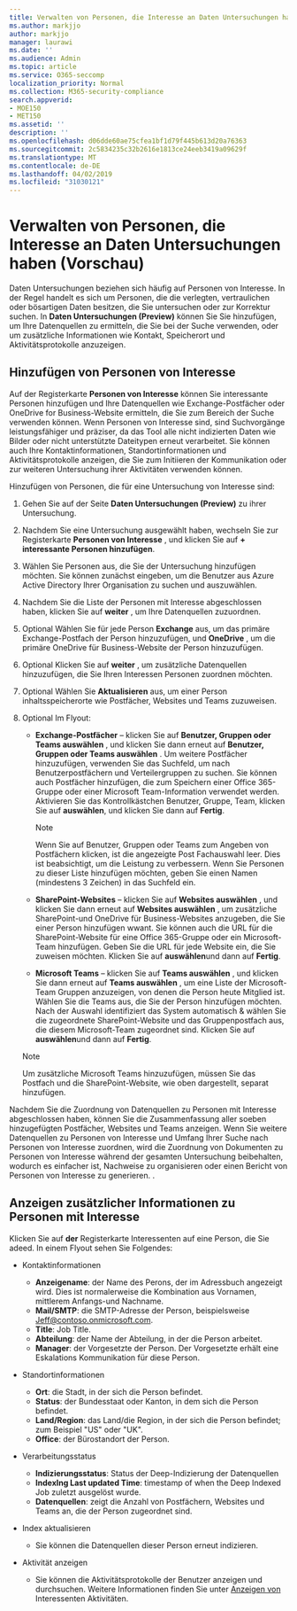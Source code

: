 ```yaml
---
title: Verwalten von Personen, die Interesse an Daten Untersuchungen haben (Vorschau)
ms.author: markjjo
author: markjjo
manager: laurawi
ms.date: ''
ms.audience: Admin
ms.topic: article
ms.service: O365-seccomp
localization_priority: Normal
ms.collection: M365-security-compliance
search.appverid:
- MOE150
- MET150
ms.assetid: ''
description: ''
ms.openlocfilehash: d06dde60ae75cfea1bf1d79f445b613d20a76363
ms.sourcegitcommit: 2c5834235c32b2616e1813ce24eeb3419a09629f
ms.translationtype: MT
ms.contentlocale: de-DE
ms.lasthandoff: 04/02/2019
ms.locfileid: "31030121"
---
```

# <a name="manage-people-of-interest-in-data-investigations-preview"></a>Verwalten von Personen, die Interesse an Daten Untersuchungen haben (Vorschau)

Daten Untersuchungen beziehen sich häufig auf Personen von Interesse. In der Regel handelt es sich um Personen, die die verlegten, vertraulichen oder bösartigen Daten besitzen, die Sie untersuchen oder zur Korrektur suchen. In **Daten Untersuchungen (Preview)** können Sie Sie hinzufügen, um Ihre Datenquellen zu ermitteln, die Sie bei der Suche verwenden, oder um zusätzliche Informationen wie Kontakt, Speicherort und Aktivitätsprotokolle anzuzeigen. 


## <a name="add-people-of-interest"></a>Hinzufügen von Personen von Interesse

Auf der Registerkarte **Personen von Interesse** können Sie interessante Personen hinzufügen und Ihre Datenquellen wie Exchange-Postfächer oder OneDrive for Business-Website ermitteln, die Sie zum Bereich der Suche verwenden können. Wenn Personen von Interesse sind, sind Suchvorgänge leistungsfähiger und präziser, da das Tool alle nicht indizierten Daten wie Bilder oder nicht unterstützte Dateitypen erneut verarbeitet. Sie können auch Ihre Kontaktinformationen, Standortinformationen und Aktivitätsprotokolle anzeigen, die Sie zum Initiieren der Kommunikation oder zur weiteren Untersuchung ihrer Aktivitäten verwenden können. 

Hinzufügen von Personen, die für eine Untersuchung von Interesse sind:

1. Gehen Sie auf der Seite **Daten Untersuchungen (Preview)** zu ihrer Untersuchung.
 
2. Nachdem Sie eine Untersuchung ausgewählt haben, wechseln Sie zur Registerkarte **Personen von Interesse** , und klicken Sie auf **+ interessante Personen hinzufügen**. 
 
3. Wählen Sie Personen aus, die Sie der Untersuchung hinzufügen möchten. Sie können zunächst eingeben, um die Benutzer aus Azure Active Directory Ihrer Organisation zu suchen und auszuwählen.
 
4. Nachdem Sie die Liste der Personen mit Interesse abgeschlossen haben, klicken Sie auf **weiter** , um Ihre Datenquellen zuzuordnen. 

5. Optional Wählen Sie für jede Person **Exchange** aus, um das primäre Exchange-Postfach der Person hinzuzufügen, und **OneDrive** , um die primäre OneDrive für Business-Website der Person hinzuzufügen.

6. Optional Klicken Sie auf **weiter** , um zusätzliche Datenquellen hinzuzufügen, die Sie Ihren Interessen Personen zuordnen möchten.

7. Optional Wählen Sie **Aktualisieren** aus, um einer Person inhaltsspeicherorte wie Postfächer, Websites und Teams zuzuweisen. 

8. Optional Im Flyout:
   
    -  **Exchange-Postfächer** – klicken Sie auf **Benutzer, Gruppen oder Teams auswählen** , und klicken Sie dann erneut auf **Benutzer, Gruppen oder Teams auswählen** . Um weitere Postfächer hinzuzufügen, verwenden Sie das Suchfeld, um nach Benutzerpostfächern und Verteilergruppen zu suchen. Sie können auch Postfächer hinzufügen, die zum Speichern einer Office 365-Gruppe oder einer Microsoft Team-Information verwendet werden. Aktivieren Sie das Kontrollkästchen Benutzer, Gruppe, Team, klicken Sie auf **auswählen**, und klicken Sie dann auf **Fertig**.

        > [!NOTE]
        > Wenn Sie auf Benutzer, Gruppen oder Teams zum Angeben von Postfächern klicken, ist die angezeigte Post Fachauswahl leer. Dies ist beabsichtigt, um die Leistung zu verbessern. Wenn Sie Personen zu dieser Liste hinzufügen möchten, geben Sie einen Namen (mindestens 3 Zeichen) in das Suchfeld ein.
     
     - **SharePoint-Websites** – klicken Sie auf **Websites auswählen** , und klicken Sie dann erneut auf **Websites auswählen** , um zusätzliche SharePoint-und OneDrive für Business-Websites anzugeben, die Sie einer Person hinzufügen wwant. Sie können auch die URL für die SharePoint-Website für eine Office 365-Gruppe oder ein Microsoft-Team hinzufügen. Geben Sie die URL für jede Website ein, die Sie zuweisen möchten. Klicken Sie auf **auswählen**und dann auf **Fertig**.
     - **Microsoft Teams** – klicken Sie auf **Teams auswählen** , und klicken Sie dann erneut auf **Teams auswählen** , um eine Liste der Microsoft-Team Gruppen anzuzeigen, von denen die Person heute Mitglied ist. Wählen Sie die Teams aus, die Sie der Person hinzufügen möchten. Nach der Auswahl identifiziert das System automatisch & wählen Sie die zugeordnete SharePoint-Website und das Gruppenpostfach aus, die diesem Microsoft-Team zugeordnet sind. Klicken Sie auf **auswählen**und dann auf **Fertig**.
        
      > [!NOTE]
      > Um zusätzliche Microsoft Teams hinzuzufügen, müssen Sie das Postfach und die SharePoint-Website, wie oben dargestellt, separat hinzufügen.

Nachdem Sie die Zuordnung von Datenquellen zu Personen mit Interesse abgeschlossen haben, können Sie die Zusammenfassung aller soeben hinzugefügten Postfächer, Websites und Teams anzeigen. Wenn Sie weitere Datenquellen zu Personen von Interesse und Umfang Ihrer Suche nach Personen von Interesse zuordnen, wird die Zuordnung von Dokumenten zu Personen von Interesse während der gesamten Untersuchung beibehalten, wodurch es einfacher ist, Nachweise zu organisieren oder einen Bericht von Personen von Interesse zu generieren. . 

## <a name="view-additional-people-of-interest-information"></a>Anzeigen zusätzlicher Informationen zu Personen mit Interesse

Klicken Sie auf **der** Registerkarte Interessenten auf eine Person, die Sie adeed. In einem Flyout sehen Sie Folgendes:

- Kontaktinformationen

  - **Anzeigename**: der Name des Perons, der im Adressbuch angezeigt wird. Dies ist normalerweise die Kombination aus Vornamen, mittlerem Anfangs-und Nachname.
  - **Mail/SMTP**: die SMTP-Adresse der Person, beispielsweise Jeff@contoso.onmicrosoft.com.  
  - **Title**: Job Title.
  - **Abteilung**: der Name der Abteilung, in der die Person arbeitet.
  - **Manager**: der Vorgesetzte der Person. Der Vorgesetzte erhält eine Eskalations Kommunikation für diese Person.
  
- Standortinformationen

  - **Ort**: die Stadt, in der sich die Person befindet.
  - **Status**: der Bundesstaat oder Kanton, in dem sich die Person befindet.
  - **Land/Region**: das Land/die Region, in der sich die Person befindet; zum Beispiel "US" oder "UK".
  - **Office**: der Bürostandort der Person.

- Verarbeitungsstatus

  - **Indizierungsstatus**: Status der Deep-Indizierung der Datenquellen
  - **IndexIng Last updated Time**: timestamp of when the Deep Indexed Job zuletzt ausgelöst wurde.
  - **Datenquellen**: zeigt die Anzahl von Postfächern, Websites und Teams an, die der Person zugeordnet sind.

- Index aktualisieren
    - Sie können die Datenquellen dieser Person erneut indizieren. 

- Aktivität anzeigen 

    - Sie können die Aktivitätsprotokolle der Benutzer anzeigen und durchsuchen. Weitere Informationen finden Sie unter [Anzeigen von](view-people-of-interest-activity.md) Interessenten Aktivitäten. 
